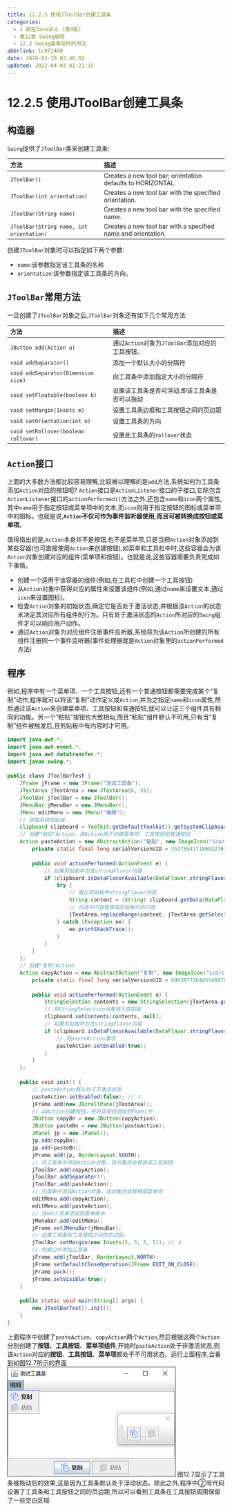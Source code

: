 ```yaml
---
title: 12.2.5 使用JToolBar创建工具条
categories: 
  - 1 疯狂Java讲义 (第4版)
  - 第12章 Swing编程
  - 12.2 Swing基本组件的用法
abbrlink: 1c9f2480
date: 2020-02-10 03:46:52
updated: 2022-04-03 01:21:15
---
```

# 12.2.5 使用JToolBar创建工具条
## 构造器
`Swing`提供了`JToolBar`类来创建工具条:

|方法|描述|
|:--|:--|
|`JToolBar()`|Creates a new tool bar; orientation defaults to HORIZONTAL.|
|`JToolBar(int orientation)`|Creates a new tool bar with the specified orientation.|
|`JToolBar(String name)`|Creates a new tool bar with the specified name.|
|`JToolBar(String name, int orientation)`|Creates a new tool bar with a specified name and orientation.|

创建`JToolBar`对象时可以指定如下两个参数:
- `name`:该参数指定该工具条的名称
- `orientation`:该参数指定该工具条的方向。

## `JToolBar`常用方法
一旦创建了`JToolBar`对象之后,`JToolBar`对象还有如下几个常用方法:

|方法|描述|
|:--|:--|
|`JButton add(Action a)`|通过`Action`对象为`JToolBar`添加对应的工具按钮。|
|`void addSeparator()`|添加一个默认大小的分隔符|
|`void addSeparator(Dimension size)`|向工具条中添加指定大小的分隔符|
|`void setFloatable(boolean b)`|设置该工具条是否可浮动,即该工具条是否可以拖动|
|`void setMargin(Insets m)`|设置工具条边框和工具按钮之间的页边距|
|`void setOrientation(int o)`|设置工具条的方向|
|`void setRollover(boolean rollover)`|设置此工具条的`rollover`状态|

## `Action`接口
上面的大多数方法都比较容易理解,比较难以理解的是`add`方法,系统如何为工具条添加`Action`对应的按钮呢?
`Action`接口是`ActionListener`接口的子接口,它除包含`ActionListener`接口的`actionPerformed()`方法之外,还包含`name`和`icon`两个属性,其中`name`用于指定按钮或菜单项中的文本,而`icon`则用于指定按钮的图标或菜单项中的图标。也就是说,**`Action`不仅可作为事件监听器使用,而且可被转换成按钮或菜单项**。

值得指出的是,`Action`本身并不是按钮,也不是菜单项,只是当把`Action`对象添加到某些容器(也可直接使用`Action`来创建按钮),如菜单和工具栏中时,这些容器会为该`Action`对象创建对应的组件(菜单项和按钮)。也就是说,这些容器需要负责完成如下事情。
- 创建一个适用于该容器的组件(例如,在工具栏中创建一个工具按钮)
- 从`Action`对象中获得对应的属性来设置该组件(例如,通过`name`来设置文本,通过`icon`来设置图标)。
- 检查`Action`对象的初始状态,确定它是否处于激活状态,并根据该`Action`的状态米决定其对应所有组件的行为。只有处于激活状态的`Action`所对应的`Swing`组件才可以响应用户动作。
- 通过`Action`对象为对应组件注册事件监听器,系统将为该`Action`所创建的所有组件注册同一个事件监听器(事件处理器就是`Action`对象里的`actionPerformed`方法)

## 程序 
例如,程序中有一个菜单项、一个工具按钮,还有一个普通按钮都需要完成某个“复制”动作,程序就可以将该“复制”动作定义成`Action`,并为之指定`name`和`icon`属性,然后通过该`Action`来创建菜单项、工具按钮和普通按钮,就可以让这三个组件具有相同的功能。另一个“粘贴”按钮也大致相似,而且“粘贴”组件默认不可用,只有当“复制”组件被触发后,且剪贴板中有内容时才可用。
```java
import java.awt.*;
import java.awt.event.*;
import java.awt.datatransfer.*;
import javax.swing.*;

public class JToolBarTest {
    JFrame jFrame = new JFrame("测试工具条");
    JTextArea jTextArea = new JTextArea(6, 35);
    JToolBar jToolBar = new JToolBar();
    JMenuBar jMenuBar = new JMenuBar();
    JMenu editMenu = new JMenu("编辑");
    // 获取系统剪贴板
    Clipboard clipboard = Toolkit.getDefaultToolkit().getSystemClipboard();
    // 创建"粘贴"Action，该Action用于创建菜单项、工具按钮和普通按钮
    Action pasteAction = new AbstractAction("粘贴", new ImageIcon("ico/paste.png")) {
        private static final long serialVersionUID = 3517594171860327637L;

        public void actionPerformed(ActionEvent e) {
            // 如果剪贴板中包含stringFlavor内容
            if (clipboard.isDataFlavorAvailable(DataFlavor.stringFlavor)) {
                try {
                    // 取出剪贴板中stringFlavor内容
                    String content = (String) clipboard.getData(DataFlavor.stringFlavor);
                    // 将选中内容替换成剪贴板中的内容
                    jTextArea.replaceRange(content, jTextArea.getSelectionStart(), jTextArea.getSelectionEnd());
                } catch (Exception ee) {
                    ee.printStackTrace();
                }
            }
        }
    };
    // 创建"复制"Action
    Action copyAction = new AbstractAction("复制", new ImageIcon("ico/copy.png")) {
        private static final long serialVersionUID = 8903877264455460708L;

        public void actionPerformed(ActionEvent e) {
            StringSelection contents = new StringSelection(jTextArea.getSelectedText());
            // 将StringSelection对象放入剪贴板
            clipboard.setContents(contents, null);
            // 如果剪贴板中包含stringFlavor内容
            if (clipboard.isDataFlavorAvailable(DataFlavor.stringFlavor)) {
                // 将pasteAction激活
                pasteAction.setEnabled(true);
            }
        }
    };

    public void init() {
        // pasteAction默认处于不激活状态
        pasteAction.setEnabled(false); // ①
        jFrame.add(new JScrollPane(jTextArea));
        // 以Action创建按钮，并将该按钮添加到Panel中
        JButton copyBn = new JButton(copyAction);
        JButton pasteBn = new JButton(pasteAction);
        JPanel jp = new JPanel();
        jp.add(copyBn);
        jp.add(pasteBn);
        jFrame.add(jp, BorderLayout.SOUTH);
        // 向工具条中添加Action对象，该对象将会转换成工具按钮
        jToolBar.add(copyAction);
        jToolBar.addSeparator();
        jToolBar.add(pasteAction);
        // 向菜单中添加Action对象，该对象将会转换成菜单项
        editMenu.add(copyAction);
        editMenu.add(pasteAction);
        // 将edit菜单添加到菜单条中
        jMenuBar.add(editMenu);
        jFrame.setJMenuBar(jMenuBar);
        // 设置工具条和工具按钮之间的页边距。
        jToolBar.setMargin(new Insets(5, 5, 5, 5)); // ②
        // 向窗口中添加工具条
        jFrame.add(jToolBar, BorderLayout.NORTH);
        jFrame.setDefaultCloseOperation(JFrame.EXIT_ON_CLOSE);
        jFrame.pack();
        jFrame.setVisible(true);
    }

    public static void main(String[] args) {
        new JToolBarTest().init();
    }
}
```
上面程序中创建了`pasteAction`、`copyAction`两个`Action`,然后根据这两个`Action`分别创建了**按钮**、**工具按钮**、**菜单项组件**,开始时`pasteAction`处于非激活状态,则该`Action`对应的**按钮**、**工具按钮**、**菜单项**都处于不可用状态。运行上面程序,会看到如图12.7所示的界面
![这里有一张图片](https://raw.githubusercontent.com/lanlan2017/images/master/CrazyJavaHandout4/Chapter12/12.2.5/1.png)
图12.7显示了工具条被拖动后的效果,这是因为工具条默认处于浮动状态。除此之外,程序中②号代码设置了工具条和工具按钮之间的页边距,所以可以看到工具条在工具按钮周围保留了一些空白区域
<!-- CrazyJavaHandout4/Chapter12/12.2.5/ -->
